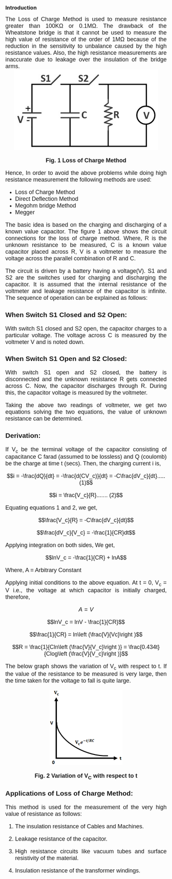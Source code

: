 <head>

<script type="text/javascript" async src="https://cdn.mathjax.org/mathjax/latest/MathJax.js?config=TeX-MML-AM_CHTML"> 
  
</script>

</head>


### Introduction

<div style="text-align: justify; font-size: 18px;font-family: 'Nunito Sans',sans-serif;">
The Loss of Charge Method is used to measure resistance greater than 100KΩ or 0.1MΩ. The drawback of the Wheatstone bridge is that it cannot be used to measure the high value of resistance of the order of 1MΩ because of the reduction in the sensitivity to unbalance caused by the high resistance values. Also, the high resistance measurements are inaccurate due to leakage over the insulation of the bridge arms.<br>

<center>

<img src="images/ckt.jpg" height="250" style="-webkit-filter: grayscale(100%);">  

**Fig. 1 Loss of Charge Method**
</center>

Hence, In order to avoid the above problems while doing high resistance measurement the following methods are used:<br>

<ul>
<li>Loss of Charge Method</li>
<li>Direct Deflection Method</li>
<li>Megohm bridge Method</li>
<li>Megger</li>
</ul>

The basic idea is based on the charging and discharging of a known value capacitor. The figure 1 above shows the circuit connections for the loss of charge method. Where, R is the unknown resistance to be measured, C is a known value capacitor placed across R, V is a voltmeter to measure the voltage across the parallel combination of R and C.

The circuit is driven by a battery having a voltage(V). S1 and S2 are the switches used for charging and discharging the capacitor. It is assumed that the internal resistance of the voltmeter and leakage resistance of the capacitor is infinite. The sequence of operation can be explained as follows:<br>

### When Switch S1 Closed and S2 Open:
With switch S1 closed and S2 open, the capacitor charges to a particular voltage. The voltage across C is measured by the voltmeter V and is noted down.<br>

### When Switch S1 Open and S2 Closed:
With switch S1 open and S2 closed, the battery is disconnected and the unknown resistance R gets connected across C. Now, the capacitor discharges through R. During this, the capacitor voltage is measured by the voltmeter.<br>

Taking the above two readings of voltmeter, we get two equations solving the two equations, the value of unknown resistance can be determined.

### Derivation:

If V<sub>c</sub> be the terminal voltage of the capacitor consisting of capacitance C farad (assumed to be lossless) and Q (coulomb) be the charge at time t (secs). Then, the charging current i is,<br>

<center>

$$i = -\frac{dQ}{dt} = -\frac{d(CV_c)}{dt} = -C\frac{dV_c}{dt}..... (1)$$

</center>

<center>

$$i = \frac{V_c}{R}....... (2)$$

</center>

Equating equations 1 and 2, we get,<br>

<center>

$$\frac{V_c}{R} = -C\frac{dV_c}{dt}$$

</center>

<center>

$$\frac{dV_c}{V_c} = -\frac{1}{CR}dt$$

</center>

Applying integration on both sides, We get,

<center>

$$lnV_c = -\frac{1}{CR} + lnA$$

</center>

Where, A = Arbitrary&nbsp;Constant

Applying initial conditions to the above equation. At t = 0, V<sub>c</sub> = V i.e., the voltage at which capacitor is initially charged, therefore, <br>

<center>

$$A = V$$

</center>

<center>

$$lnV_c = lnV - \frac{1}{CR}$$

</center>

<center>

$$\frac{1}{CR} = ln\left (\frac{V}{Vc}\right )$$

</center>

<center>

$$R = \frac{1}{Cln\left (\frac{V}{V_c}\right )} = \frac{0.434t}{Clog\left (\frac{V}{V_c}\right )}$$

</center>

The below graph shows the variation of V<sub>c</sub> with respect to t. If the value of the resistance to be measured is very large, then the time taken for the voltage to fall is quite large.<br>

<center>

![circuit](images/graph.png)  

**Fig. 2 Variation of V<sub>C</sub> with respect to t**
</center>


### Applications of Loss of Charge Method:

This method is used for the measurement of the very high value of resistance as follows:<br>

1. The insulation resistance of Cables and Machines.<br>

2. Leakage resistance of the capacitor.<br>

3. High resistance circuits like vacuum tubes and surface resistivity of the material.

4. Insulation resistance of the transformer windings.

</div>
